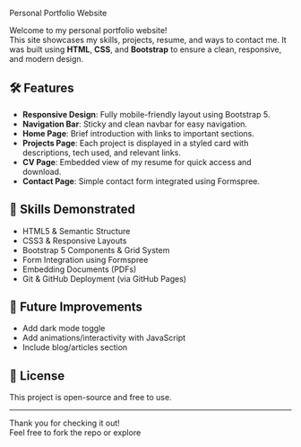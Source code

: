 Personal Portfolio Website

Welcome to my personal portfolio website!  
This site showcases my skills, projects, resume, and ways to contact me. It was built using **HTML**, **CSS**, and **Bootstrap** to ensure a clean, responsive, and modern design.


## 🛠️ Features

- **Responsive Design**: Fully mobile-friendly layout using Bootstrap 5.
- **Navigation Bar**: Sticky and clean navbar for easy navigation.
- **Home Page**: Brief introduction with links to important sections.
- **Projects Page**: Each project is displayed in a styled card with descriptions, tech used, and relevant links.
- **CV Page**: Embedded view of my resume for quick access and download.
- **Contact Page**: Simple contact form integrated using Formspree.

## 📌 Skills Demonstrated

- HTML5 & Semantic Structure
- CSS3 & Responsive Layouts
- Bootstrap 5 Components & Grid System
- Form Integration using Formspree
- Embedding Documents (PDFs)
- Git & GitHub Deployment (via GitHub Pages)

## 🧠 Future Improvements

- Add dark mode toggle
- Add animations/interactivity with JavaScript
- Include blog/articles section

## 📄 License

This project is open-source and free to use.

---

Thank you for checking it out!  
Feel free to fork the repo or explore

